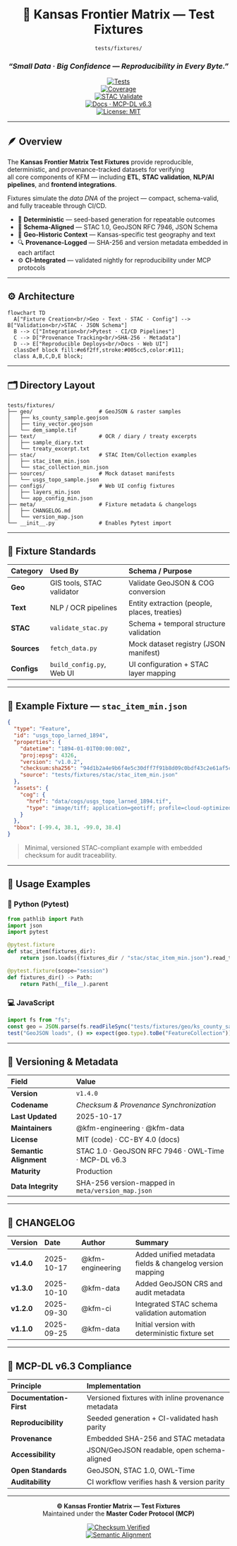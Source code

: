 <div align="center">

# 🧱 Kansas Frontier Matrix — **Test Fixtures**  
`tests/fixtures/`

### *“Small Data · Big Confidence — Reproducibility in Every Byte.”*

[![Tests](https://github.com/bartytime4life/Kansas-Frontier-Matrix/actions/workflows/tests.yml/badge.svg)](../../.github/workflows/tests.yml)  
[![Coverage](https://img.shields.io/codecov/c/github/bartytime4life/Kansas-Frontier-Matrix)](https://codecov.io/gh/bartytime4life/Kansas-Frontier-Matrix)  
[![STAC Validate](https://img.shields.io/badge/STAC-validate-blue)](../../.github/workflows/stac-validate.yml)  
[![Docs · MCP-DL v6.3](https://img.shields.io/badge/Docs-MCP--DL%20v6.3-green)](../../docs/)  
[![License: MIT](https://img.shields.io/badge/License-MIT-blue.svg)](../../LICENSE)

</div>

---

## 🪶 Overview

The **Kansas Frontier Matrix Test Fixtures** provide reproducible, deterministic, and provenance-tracked datasets for verifying  
all core components of KFM — including **ETL**, **STAC validation**, **NLP/AI pipelines**, and **frontend integrations**.  

Fixtures simulate the *data DNA* of the project — compact, schema-valid, and fully traceable through CI/CD.

- 🧱 **Deterministic** — seed-based generation for repeatable outcomes  
- 🧩 **Schema-Aligned** — STAC 1.0, GeoJSON RFC 7946, JSON Schema  
- 🧭 **Geo-Historic Context** — Kansas-specific test geography and text  
- 🔍 **Provenance-Logged** — SHA-256 and version metadata embedded in each artifact  
- ⚙️ **CI-Integrated** — validated nightly for reproducibility under MCP protocols  

---

## ⚙️ Architecture

```mermaid
flowchart TD
  A["Fixture Creation<br/>Geo · Text · STAC · Config"] --> B["Validation<br/>STAC · JSON Schema"]
  B --> C["Integration<br/>Pytest · CI/CD Pipelines"]
  C --> D["Provenance Tracking<br/>SHA-256 · Metadata"]
  D --> E["Reproducible Deploys<br/>Docs · Web UI"]
  classDef block fill:#e6f2ff,stroke:#005cc5,color:#111;
  class A,B,C,D,E block;
```
<!-- END OF MERMAID -->

---

## 🗂 Directory Layout

```text
tests/fixtures/
├── geo/                     # GeoJSON & raster samples
│   ├── ks_county_sample.geojson
│   ├── tiny_vector.geojson
│   └── dem_sample.tif
├── text/                    # OCR / diary / treaty excerpts
│   ├── sample_diary.txt
│   └── treaty_excerpt.txt
├── stac/                    # STAC Item/Collection examples
│   ├── stac_item_min.json
│   └── stac_collection_min.json
├── sources/                 # Mock dataset manifests
│   └── usgs_topo_sample.json
├── configs/                 # Web UI config fixtures
│   ├── layers_min.json
│   └── app_config_min.json
├── meta/                    # Fixture metadata & changelogs
│   ├── CHANGELOG.md
│   └── version_map.json
└── __init__.py              # Enables Pytest import
```

---

## 🧩 Fixture Standards

| Category | Used By | Schema / Purpose |
|:----------|:--------|:----------------|
| **Geo** | GIS tools, STAC validator | Validate GeoJSON & COG conversion |
| **Text** | NLP / OCR pipelines | Entity extraction (people, places, treaties) |
| **STAC** | `validate_stac.py` | Schema + temporal structure validation |
| **Sources** | `fetch_data.py` | Mock dataset registry (JSON manifest) |
| **Configs** | `build_config.py`, Web UI | UI configuration + STAC layer mapping |

---

## 🧪 Example Fixture — `stac_item_min.json`

```json
{
  "type": "Feature",
  "id": "usgs_topo_larned_1894",
  "properties": {
    "datetime": "1894-01-01T00:00:00Z",
    "proj:epsg": 4326,
    "version": "v1.0.2",
    "checksum:sha256": "94d1b2a4e9b6f4e5c30dff7f91b8d09c0bdf43c2e61af5cba7c1a123456789ab",
    "source": "tests/fixtures/stac/stac_item_min.json"
  },
  "assets": {
    "cog": {
      "href": "data/cogs/usgs_topo_larned_1894.tif",
      "type": "image/tiff; application=geotiff; profile=cloud-optimized"
    }
  },
  "bbox": [-99.4, 38.1, -99.0, 38.4]
}
```

> Minimal, versioned STAC-compliant example with embedded checksum for audit traceability.

---

## 🧩 Usage Examples

### 🐍 Python (Pytest)

```python
from pathlib import Path
import json
import pytest

@pytest.fixture
def stac_item(fixtures_dir):
    return json.loads((fixtures_dir / "stac/stac_item_min.json").read_text())

@pytest.fixture(scope="session")
def fixtures_dir() -> Path:
    return Path(__file__).parent
```

### 💻 JavaScript

```js
import fs from "fs";
const geo = JSON.parse(fs.readFileSync("tests/fixtures/geo/ks_county_sample.geojson", "utf8"));
test("GeoJSON loads", () => expect(geo.type).toBe("FeatureCollection"));
```

---

## 🧩 Versioning & Metadata

| Field | Value |
|:------|:------|
| **Version** | `v1.4.0` |
| **Codename** | *Checksum & Provenance Synchronization* |
| **Last Updated** | 2025-10-17 |
| **Maintainers** | @kfm-engineering · @kfm-data |
| **License** | MIT (code) · CC-BY 4.0 (docs) |
| **Semantic Alignment** | STAC 1.0 · GeoJSON RFC 7946 · OWL-Time · MCP-DL v6.3 |
| **Maturity** | Production |
| **Data Integrity** | SHA-256 version-mapped in `meta/version_map.json` |

---

## 🧾 CHANGELOG

| Version | Date | Author | Summary |
|:--------|:------|:--------|:--------|
| **v1.4.0** | 2025-10-17 | @kfm-engineering | Added unified metadata fields & changelog version mapping |
| **v1.3.0** | 2025-10-10 | @kfm-data | Added GeoJSON CRS and audit metadata |
| **v1.2.0** | 2025-09-30 | @kfm-ci | Integrated STAC schema validation automation |
| **v1.1.0** | 2025-09-25 | @kfm-data | Initial version with deterministic fixture set |

---

## 🧠 MCP-DL v6.3 Compliance

| Principle | Implementation |
|:-----------|:----------------|
| **Documentation-First** | Versioned fixtures with inline provenance metadata |
| **Reproducibility** | Seeded generation + CI-validated hash parity |
| **Provenance** | Embedded SHA-256 and STAC metadata |
| **Accessibility** | JSON/GeoJSON readable, open schema-aligned |
| **Open Standards** | GeoJSON, STAC 1.0, OWL-Time |
| **Auditability** | CI workflow verifies hash & version parity |

---

<div align="center">

**© Kansas Frontier Matrix — Test Fixtures**  
Maintained under the **Master Coder Protocol (MCP)**  

[![Checksum Verified](https://img.shields.io/badge/Checksum-SHA256%20Verified-success)]()  
[![Semantic Alignment](https://img.shields.io/badge/STAC%201.0%20·%20GeoJSON%20·%20MCP--DL%20v6.3-blue)]()

</div>